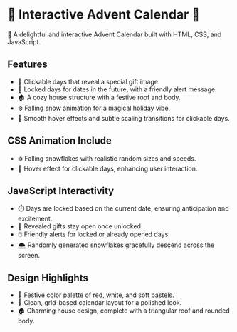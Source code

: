 # 🎄 Interactive Advent Calendar 🎁
🎅 A delightful and interactive Advent Calendar built with HTML, CSS, and JavaScript.

## Features
- 🎁 Clickable days that reveal a special gift image.
- 🚫 Locked days for dates in the future, with a friendly alert message.
- 🏠 A cozy house structure with a festive roof and body.
- ❄️ Falling snow animation for a magical holiday vibe.
- 🌟 Smooth hover effects and subtle scaling transitions for clickable days.

## CSS Animation Include
- ❄️ Falling snowflakes with realistic random sizes and speeds.
- 🌟 Hover effect for clickable days, enhancing user interaction.

## JavaScript Interactivity
- ⏱️ Days are locked based on the current date, ensuring anticipation and excitement.
- 🎁 Revealed gifts stay open once unlocked.
- 🖱️ Friendly alerts for locked or already opened days.
- 🌨️ Randomly generated snowflakes gracefully descend across the screen.

## Design Highlights
- 🎨 Festive color palette of red, white, and soft pastels.
- 🌟 Clean, grid-based calendar layout for a polished look.
- 🏠 Charming house design, complete with a triangular roof and rounded body.

